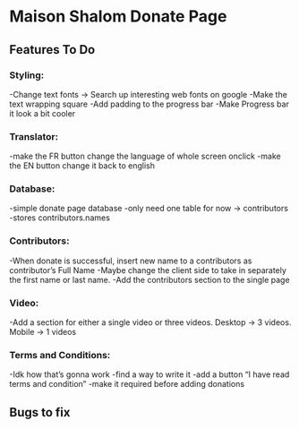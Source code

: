 # Maison Shalom Donate Page 

## Features To Do

### Styling:
-Change text fonts -> Search up interesting web fonts on google
-Make the text wrapping square
-Add padding to the progress bar
-Make Progress bar it look a bit cooler

### Translator:
-make the FR button change the language of whole screen onclick
-make the EN button change it back to english

### Database:
-simple donate page database
-only need one table for now -> contributors
-stores contributors.names

### Contributors:
-When donate is successful, insert new name to a contributors as contributor’s Full Name
-Maybe change the client side to take in separately the first name or last name.
-Add the contributors section to the single page

### Video:
-Add a section for either a single video or three videos. Desktop -> 3 videos. Mobile -> 1 videos

### Terms and Conditions:
-Idk how that’s gonna work
-find a way to write it
-add a button “I have read terms and condition”
-make it required before adding donations


## Bugs to fix
